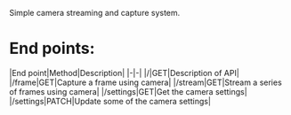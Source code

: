 Simple camera streaming and capture system.

# End points:
|End point|Method|Description|
|-|-|
|/|GET|Description of API|
|/frame|GET|Capture a frame using camera|
|/stream|GET|Stream a series of frames using camera|
|/settings|GET|Get the camera settings|
|/settings|PATCH|Update some of the camera settings|
